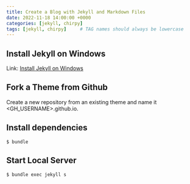 ```yaml
---
title: Create a Blog with Jekyll and Markdown Files
date: 2022-11-18 14:00:00 +0000
categories: [jekyll, chirpy]
tags: [jekyll, chirpy]     # TAG names should always be lowercase
---
```



## Install Jekyll on Windows
 Link: [Install Jekyll on Windows](https://jekyllrb.com/docs/installation/windows/)
  

## Fork a Theme from Github
Create a new repository from an existing theme and name it <GH_USERNAME>.github.io.


## Install dependencies
```shell
$ bundle
```

## Start Local Server
```shell
$ bundle exec jekyll s
```


